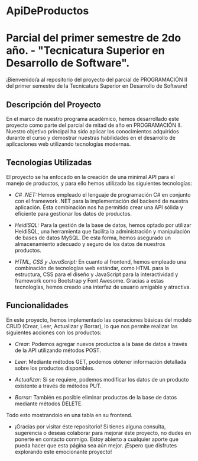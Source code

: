 # ApiDeProductos

# Parcial del primer semestre de 2do año. - "Tecnicatura Superior en Desarrollo de Software".

¡Bienvenido/a al repositorio del proyecto del parcial de PROGRAMACIÓN II del primer semestre de la Tecnicatura Superior en Desarrollo de Software!

## Descripción del Proyecto

En el marco de nuestro programa académico, hemos desarrollado este proyecto como parte del parcial de mitad de año en PROGRAMACIÓN II. Nuestro objetivo principal ha sido aplicar los conocimientos adquiridos durante el curso y demostrar nuestras habilidades en el desarrollo de aplicaciones web utilizando tecnologías modernas.

## Tecnologías Utilizadas

El proyecto se ha enfocado en la creación de una minimal API para el manejo de productos, y para ello hemos utilizado las siguientes tecnologías:

- *C# .NET:* Hemos empleado el lenguaje de programación C# en conjunto con el framework .NET para la implementación del backend de nuestra aplicación. Ésta combinación nos ha permitido crear una API sólida y eficiente para gestionar los datos de productos.

- *HeidiSQL:* Para la gestión de la base de datos, hemos optado por utilizar HeidiSQL, una herramienta que facilita la administración y manipulación de bases de datos MySQL. De esta forma, hemos asegurado un almacenamiento adecuado y seguro de los datos de nuestros productos.

- *HTML, CSS y JavaScript:* En cuanto al frontend, hemos empleado una combinación de tecnologías web estándar, como HTML para la estructura, CSS para el diseño y JavaScript para la interactividad y framework como Bootstrap y Font Awesome.  Gracias a estas tecnologías, hemos creado una interfaz de usuario amigable y atractiva.

## Funcionalidades

En este proyecto, hemos implementado las operaciones básicas del modelo CRUD (Crear, Leer, Actualizar y Borrar), lo que nos permite realizar las siguientes acciones con los productos:

- *Crear:* Podemos agregar nuevos productos a la base de datos a través de la API utilizando métodos POST.

- *Leer:* Mediante métodos GET, podemos obtener información detallada sobre los productos disponibles.

- *Actualizar:* Si se requiere, podemos modificar los datos de un producto existente a través de métodos PUT.

- *Borrar:* También es posible eliminar productos de la base de datos mediante métodos DELETE.

Todo esto mostrandolo en una tabla en su frontend.

- ¡Gracias por visitar éste repositorio!
Si tienes alguna consulta, sugerencia o deseas colaborar para mejorar éste proyecto, no dudes en ponerte en contacto conmigo. Estoy abierto a cualquier aporte que pueda hacer que esta página sea aún mejor. ¡Espero que disfrutes explorando este emocionante proyecto!
